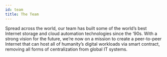 ```yaml
---
id: team
title: The Team
---
```

Spread across the world, our team has built some of the world’s best Internet storage and cloud automation technologies since the ‘90s. With a strong vision for the future, we’re now on a mission to create a peer-to-peer Internet that can host all of humanity’s digital workloads via smart contract, removing all forms of centralization from global IT systems.  
